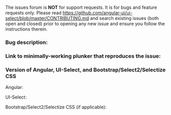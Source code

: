 The issues forum is __NOT__ for support requests. It is for bugs and feature requests only.
Please read https://github.com/angular-ui/ui-select/blob/master/CONTRIBUTING.md and search
existing issues (both open and closed) prior to opening any new issue and ensure you follow the instructions therein.

### Bug description:

### Link to minimally-working plunker that reproduces the issue:

### Version of Angular, UI-Select, and Bootstrap/Select2/Selectize CSS

Angular:

UI-Select:

Bootstrap/Select2/Selectize CSS (if applicable):
